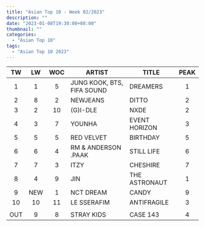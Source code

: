 ```yaml
---
title: "Asian Top 10 - Week 02/2023"
description: ""
date: "2023-01-08T19:30:00+08:00"
thumbnail: ""
categories:
  - "Asian Top 10"
tags:
  - "Asian Top 10 2023"
---
```

<!--more-->
|TW|LW|WOC|ARTIST|TITLE|PEAK|
|:----:|:----:|:----:|----|----|:----:|
|1|1|5|JUNG KOOK, BTS, FIFA SOUND|DREAMERS|1|
|2|8|2|NEWJEANS|DITTO|2|
|3|2|10|(G)I-DLE|NXDE|2|
|4|3|7|YOUNHA|EVENT HORIZON|3|
|5|5|5|RED VELVET|BIRTHDAY|5|
|6|6|4|RM & ANDERSON .PAAK|STILL LIFE|6|
|7|7|3|ITZY|CHESHIRE|7|
|8|4|9|JIN|THE ASTRONAUT|1|
|9|NEW|1|NCT DREAM|CANDY|9|
|10|10|11|LE SSERAFIM|ANTIFRAGILE|3|
| | | | | | |
|OUT|9|8|STRAY KIDS|CASE 143|4|